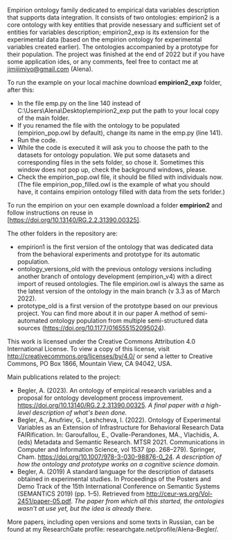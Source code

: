 Empirion ontology family dedicated to empirical data variables description that supports data integration. It consists of two ontologies: empirion2 is a core ontology with key entities that provide nesessary and sufficient set of entities for variables description; empirion2_exp is its extension for the experimental data (based on the empirion ontology for experimental variables created earlier). The ontologies accompanied by a prototype for their population. The project was finished at the end of 2022 but if you have some application ides, or any comments, feel free to contact me at jimijimiyo@gmail.com (Alena).

To run the example on your local machine download **empirion2_exp** folder, after this:
- In the file emp.py on the line 140 instead of C:\Users\Alena\Desktop\empirion2_exp put the path to your local copy of the main folder. 
- If you renamed the file with the ontology to be populated (empirion_pop.owl by default), change its name in the emp.py (line 141).
- Run the code.
- While the code is executed it will ask you to choose the path to the datasets for ontology population. We put some datasets and corresponding files in the sets folder, so chose it. Sometimes this window does not pop up, check the background windows, please. 
- Check the empirion_pop.owl file, it should be filled with individuals now. (The file empirion_pop_filled.owl is the example of what you should have, it contains empirion ontology filled with data from the sets forlder.)

To run the empirion on your oen example download a folder **empirion2** and follow instructions on reuse in [https://doi.org/10.13140/RG.2.2.31390.00325].

The other folders in the repository are:
- empirion1 is the first version of the ontology that was dedicated data from the behavioral experiments and prototype for its automatic population.
- ontology_versions_old with the previous ontology versions including another branch of ontology development (empirion_v4) with a direct import of reused ontologies. The file empirion.owl is always the same as the latest version of the ontology in the main branch (v 3.3 as of March 2022).
- prototype_old is a first version of the prototype based on our previous project. You can find more about it in our paper A method of semi-automated ontology population from multiple semi-structured data sources (https://doi.org/10.1177/016555152095024).

This work is licensed under the Creative Commons Attribution 4.0 International License. To view a copy of this license, visit http://creativecommons.org/licenses/by/4.0/ or send a letter to Creative Commons, PO Box 1866, Mountain View, CA 94042, USA.

Main publications related to the project:
- Begler, A. (2023). An ontology of empirical research variables and a proposal for ontology development process improvement. https://doi.org/10.13140/RG.2.2.31390.00325. *A final paper with a high-level description of what's been done.*
- Begler, A., Anufriev, G., Leshcheva, I. (2022). Ontology of Experimental Variables as an Extension of Infrastructure for Behavioral Research Data FAIRification. In: Garoufallou, E., Ovalle-Perandones, MA., Vlachidis, A. (eds) Metadata and Semantic Research. MTSR 2021. Communications in Computer and Information Science, vol 1537 (pp. 268–279). Springer, Cham. https://doi.org/10.1007/978-3-030-98876-0_24. *A description of how the ontology and prototype works on a cognitive science domain.*
- Begler, A. (2019) A standard language for the description of datasets obtained in experimental studies. In Proceedings of the Posters and Demo Track of the 15th International Conference on Semantic Systems (SEMANTiCS 2019) (pp. 1–5). Retrieved from http://ceur-ws.org/Vol-2451/paper-05.pdf. *The paper from which all this started, the ontologies wasn't at use yet, but the idea is already there.*

More papers, including open versions and some texts in Russian, can be found at my ResearchGate profile: researchgate.net/profile/Alena-Begler/.
